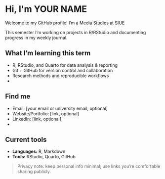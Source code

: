 # Hi, I'm YOUR NAME
Welcome to my GitHub profile! I’m a Media Studies at SIUE

This semester I’m working on projects in R/RStudio and documenting progress
in my weekly journal.

## What I’m learning this term
- R, RStudio, and Quarto for data analysis & reporting
- Git + GitHub for version control and collaboration
- Research methods and reproducible workflows
- 
## Find me
- Email: [your email or university email, optional]
- Website/Portfolio: [link, optional]
- LinkedIn: [link, optional]
- 
## Current tools
- **Languages:** R, Markdown
- **Tools:** RStudio, Quarto, GitHub
> Privacy note: keep personal info minimal; use links you’re comfortable
sharing publicly.
> 
<!-- Badges/images are optional; add alt text for accessibility. -->
